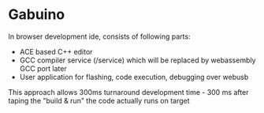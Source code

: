 # Gabuino

In browser development ide, consists of following parts:
- ACE based C++ editor
- GCC compiler service (/service) which will be replaced by webassembly GCC port later
- User application for flashing, code execution, debugging over webusb

This approach allows 300ms turnaround development time - 300 ms after taping the "build & run" the code actually runs on target